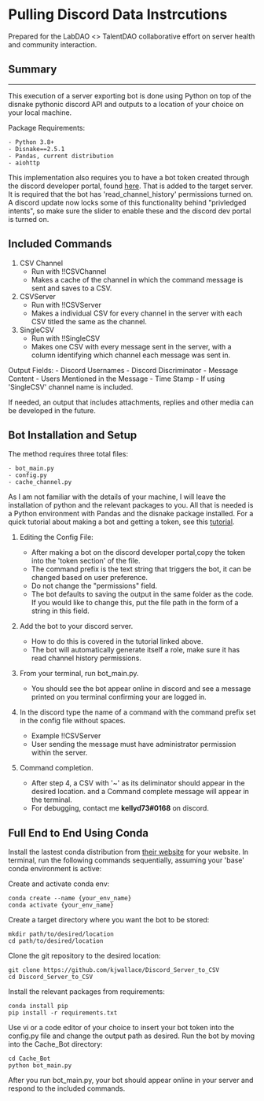 # Pulling Discord Data Instrcutions

Prepared for the LabDAO <> TalentDAO collaborative effort on server health and community interaction. 

## Summary

---


This execution of a server exporting bot is done using Python on top of the disnake pythonic discord API and outputs to a location of your choice on your local machine. 

Package Requirements:

    - Python 3.8+
    - Disnake==2.5.1
    - Pandas, current distribution
    - aiohttp
    
This implementation also requires you to have a bot token created through the discord developer portal, found [here](https://discord.com/login?redirect_to=%2Fdevelopers%2Fapplications). That is added to the target server. It is required that the bot has 'read_channel_history' permissions turned on. 
A discord update now locks some of this functionality behind "privledged intents", so make sure the slider to enable these and the discord dev portal is turned on.

## Included Commands

1. CSV Channel
    - Run with !!CSVChannel
    - Makes a cache of the channel in which the command message is sent and saves to a CSV. 
2. CSVServer
    - Run with !!CSVServer
    - Makes a individual CSV for every channel in the server with each CSV titled the same as the channel.
3. SingleCSV
    - Run with !!SingleCSV 
    - Makes one CSV with every message sent in the server, with a column identifying which channel each message was sent in.

Output Fields:
    - Discord Usernames 
    - Discord Discriminator 
    - Message Content
    - Users Mentioned in the Message
    - Time Stamp 
    - If using 'SingleCSV' channel name is included.

If needed, an output that includes attachments, replies and other media can be developed in the future.

## Bot Installation and Setup 

The method requires three total files:

    - bot_main.py 
    - config.py 
    - cache_channel.py

As I am not familiar with the details of your machine, I will leave the installation of python and the relevant packages to you. 
All that is needed is a Python environment with Pandas and the disnake package installed. 
For a quick tutorial about making a bot and getting a token, see this [tutorial](https://www.howtogeek.com/364225/how-to-make-your-own-discord-bot/).

1. Editing the Config File:
    - After making a bot on the discord developer portal,copy the token into the 'token section' of the file. 
    - The command prefix is the text string that triggers the bot, it can be changed based on user preference.
    - Do not change the "permissions" field.
    - The bot defaults to saving the output in the same folder as the code. If you would like to change this, put the file path in the form of a string in this field.

2. Add the bot to your discord server.
    - How to do this is covered in the tutorial linked above. 
    - The bot will automatically generate itself a role, make sure it has read channel history permissions. 

3. From your terminal, run bot_main.py.
    - You should see the bot appear online in discord and see a message printed on you terminal confirming your are logged in. 

4. In the discord type the name of a command with the command prefix set in the config file without spaces.
    - Example !!CSVServer
    - User sending the message must have administrator permission within the server.

5. Command completion.
    - After step 4, a CSV with '~' as its deliminator should appear in the desired location. and a Command complete message will appear in the terminal. 
    - For debugging, contact me **kellyd73#0168** on discord.


## Full End to End Using Conda
    
Install the lastest conda distribution from [their website](https://www.anaconda.com/) for your website. 
In terminal, run the following commands sequentially, assuming your 'base' conda environment is active:

Create and activate conda env:
    
    conda create --name {your_env_name}
    conda activate {your_env_name}
    
Create a target directory where you want the bot to be stored:

    mkdir path/to/desired/location
    cd path/to/desired/location
    
Clone the git repository to the desired location:

    git clone https://github.com/kjwallace/Discord_Server_to_CSV
    cd Discord_Server_to_CSV
    
Install the relevant packages from requirements:

    conda install pip 
    pip install -r requirements.txt
    
    
Use vi or a code editor of your choice to insert your bot token into the config.py file and change the output path as desired.
Run the bot by moving into the Cache_Bot directory:

    cd Cache_Bot
    python bot_main.py
    
After you run bot_main.py, your bot should appear online in your server and respond to the included commands.


    

    

